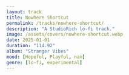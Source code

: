 ```yaml
---
layout: track
title: Nowhere Shortcut
permalink: /tracks/nowhere-shortcut/
description: "A StudioRich lo-fi track."
image: /assets/covers/nowhere-shortcut.webp
date: 2025-01-01
duration: "114.92"
album: "Stranger Vibes"
mood: [Hopeful, Playful, nan]
genre: [lo-fi, experimental]
---
```

